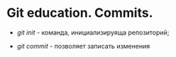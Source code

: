 # Git education. Commits.

* *git init* - команда, инициализируяща репозиторий;

* *git commit* - позволяет записать изменения
